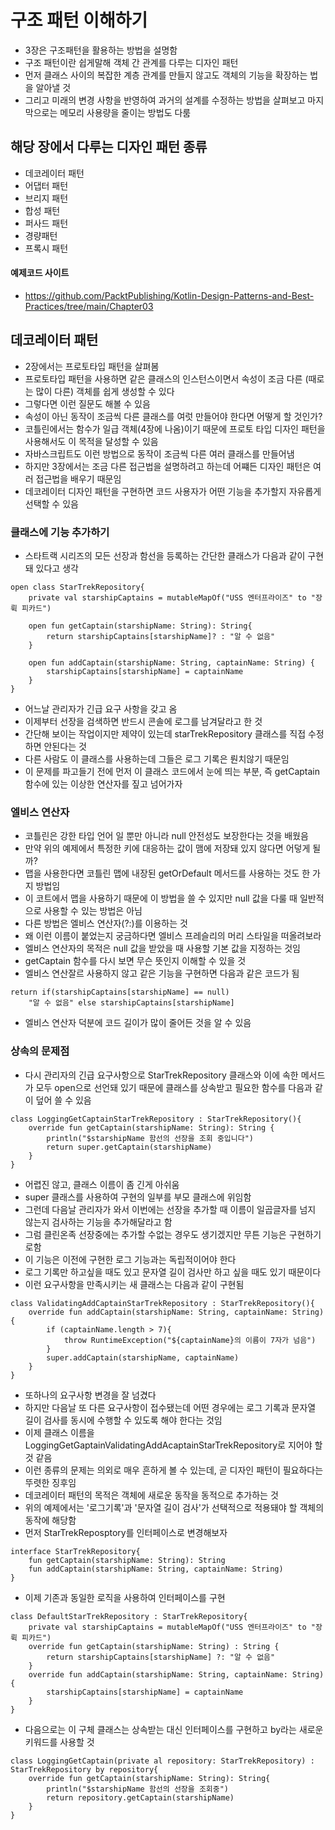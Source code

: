 # 구조 패턴 이해하기
- 3장은 구조패턴을 활용하는 방법을 설명함
- 구조 패턴이란 쉽게말해 객체 간 관계를 다루는 디자인 패턴
- 먼저 클래스 사이의 복잡한 계층 관계를 만들지 않고도 객체의 기능을 확장하는 법을 알아낼 것
- 그리고 미래의 변경 사항을 반영하여 과거의 설계를 수정하는 방법을 살펴보고 마지막으로는 메모리 사용량을 줄이는 방법도 다룸

## 해당 장에서 다루는 디자인 패턴 종류
- 데코레이터 패턴
- 어댑터 패턴
- 브리지 패턴
- 합성 패턴
- 퍼사드 패턴
- 경량패턴
- 프록시 패턴
  
#### 예제코드 사이트
- https://github.com/PacktPublishing/Kotlin-Design-Patterns-and-Best-Practices/tree/main/Chapter03

## 데코레이터 패턴
- 2장에서는 프로토타입 패턴을 살펴봄
- 프로토타입 패턴을 사용하면 같은 클래스의 인스턴스이면서 속성이 조금 다른 (때로는 많이 다른) 객체를 쉽게 생성할 수 있다
- 그렇다면 이런 질문도 해볼 수 있음
- 속성이 아닌 동작이 조금씩 다른 클래스를 여럿 만들어야 한다면 어떻게 할 것인가?
- 코틀린에서는 함수가 일급 객체(4장에 나옴)이기 때문에 프로토 타입 디자인 패턴을 사용해서도 이 목적을 달성할 수 있음
- 자바스크립트도 이런 방법으로 동작이 조금씩 다른 여러 클래스를 만들어냄
- 하지만 3장에서는 조금 다른 접근법을 설명하려고 하는데 어쨰든 디자인 패턴은 여러 접근법을 배우기 때문임
- 데코레이터 디자인 패턴을 구현하면 코드 사용자가 어떤 기능을 추가할지 자유롭게 선택할 수 있음

### 클래스에 기능 추가하기
- 스타트랙 시리즈의 모든 선장과 함선을 등록하는 간단한 클래스가 다음과 같이 구현돼 있다고 생각
```
open class StarTrekRepository{
    private val starshipCaptains = mutableMapOf("USS 엔터프라이즈" to "장뤽 피카드")

    open fun getCaptain(starshipName: String): String{
        return starshipCaptains[starshipName]? : "알 수 없음"
    }

    open fun addCaptain(starshipName: String, captainName: String) {
        starshipCaptains[starshipName] = captainName
    }
}
```
- 어느날 관리자가 긴급 요구 사항을 갖고 옴
- 이제부터 선장을 검색하면 반드시 콘솔에 로그를 남겨달라고 한 것
- 간단해 보이는 작업이지만 제약이 있는데 starTrekRepository 클래스를 직접 수정하면 안된다는 것
- 다른 사람도 이 클래스를 사용하는데 그들은 로그 기록은 뤈치않기 때문임
- 이 문제를 파고들기 전에 먼저 이 클래스 코드에서 눈에 띄는 부분, 즉 getCaptain 함수에 있는 이상한 연산자를 짚고 넘어가자

### 엘비스 연산자
- 코틀린은 강한 타입 언어 일 뿐만 아니라 null 안전성도 보장한다는 것을 배웠음
- 만약 위의 예제에서 특정한 키에 대응하는 값이 맴에 저장돼 있지 않다면 어덯게 될까?
- 맵을 사용한다면 코틀린 맵에 내장된 getOrDefault 메서드를 사용하는 것도 한 가지 방법임
- 이 코트에서 맵을 사용하기 때문에 이 방법을 쓸 수 있지만 null 값을 다룰 때 일반적으로 사용할 수 있는 방법은 아님
- 다른 방법은 엘비스 연산자(?:)를 이용하는 것
- 왜 이런 이름이 붙었는지 궁금하다면 엘비스 프레슬리의 머리 스타일을 떠올려보라
- 엘비스 연산자의 목적은 null 값을 받았을 때 사용할 기본 값을 지정하는 것임
- getCaptain 함수를 다시 보면 무슨 뜻인지 이해할 수 있을 것
- 엘비스 연산잘르 사용하지 않고 같은 기능을 구현하면 다음과 같은 코드가 됨
```
return if(starshipCaptains[starshipName] == null)
    "알 수 없음" else starshipCaptains[starshipName]
```
- 엘비스 연산자 덕분에 코드 길이가 많이 줄어든 것을 알 수 있음

### 상속의 문제점
- 다시 관리자의 긴급 요구사항으로 StarTrekRepository 클래스와 이에 속한 메서드가 모두 open으로 선언돼 있기 때문에 클래스를 상속받고 필요한 함수를 다음과 같이 덮어 쓸 수 있음
```
class LoggingGetCaptainStarTrekRepository : StarTrekRepository(){
    override fun getCaptain(starshipName: String): String {
        println("$starshipName 함선의 선장을 조회 중입니다")
        return super.getCaptain(starshipName)
    }
}
```
- 어렵진 않고, 클래스 이름이 좀 긴게 아쉬움
- super 클래스를 사용하여 구현의 일부를 부모 클래스에 위임함
- 그런데 다음날 관리자가 와서 이번에는 선장을 추가할 때 이름이 일곱글자를 넘지 않는지 검사하는 기능을 추가해달라고 함
- 그럼 클린온족 선장중에는 추가할 수없는 경우도 생기겠지만 무튼 기능은 구현하기로함
- 이 기능은 이전에 구현한 로그 기능과는 독립적이어야 한다
- 로그 기록만 하고싶을 때도 있고 문자열 길이 검사만 하고 싶을 때도 있기 때문이다
- 이런 요구사항을 만족시키는 새 클래스는 다음과 같이 구현됨
```
class ValidatingAddCaptainStarTrekRepository : StarTrekRepository(){
    override fun addCaptain(starshipName: String, captainName: String) {
        if (captainName.length > 7){
            throw RuntimeException("${captainName}의 이름이 7자가 넘음")
        }
        super.addCaptain(starshipName, captainName)
    }
}
```
- 또하나의 요구사항 변경을 잘 넘겼다
- 하지만 다음날 또 다른 요구사항이 접수됐는데 어떤 경우에는 로그 기록과 문자열 길이 검사를 동시에 수행할 수 있도록 해야 한다는 것임
- 이제 클래스 이름을 LoggingGetGaptainValidatingAddAcaptainStarTrekRepository로 지어야 할 것 같음
- 이런 종류의 문제는 의외로 매우 흔하게 볼 수 있는데, 곧 디자인 패턴이 필요하다는 뚜렷한 징후임
- 데코레이터 패턴의 목적은 객체에 새로운 동작을 동적으로 추가하는 것
- 위의 예제에서는 '로그기록'과 '문자열 길이 검사'가 선택적으로 적용돼야 할 객체의 동작에 해당함
- 먼저 StarTrekReposptory를 인터페이스로 변경해보자
```
interface StarTrekRepository{
    fun getCaptain(starshipName: String): String
    fun addCaptain(starshipName: String, captainName: String)
}
```
- 이제 기존과 동일한 로직을 사용하여 인터페이스를 구현
```
class DefaultStarTrekRepository : StarTrekRepository{
    private val starshipCaptains = mutableMapOf("USS 엔터프라이즈" to "장뤽 피카드")
    override fun getCaptain(starshipName: String) : String {
        return starshipCaptains[starshipName] ?: "알 수 없음"
    }
    override fun addCaptain(starshipName: String, captainName: String) {
        starshipCaptains[starshipName] = captainName
    }
}
```
- 다음으로는 이 구체 클래스는 상속받는 대신 인터페이스를 구현하고 by라는 새로운 키워드를 사용할 것

```
class LoggingGetCaptain(private al repository: StarTrekRepository) : StarTrekRepository by repository{
    override fun getCaptain(starshipName: String): String{
        println("$starshipName 함선의 선장을 조회중")
        return repository.getCaptain(starshipName)
    }
}
```